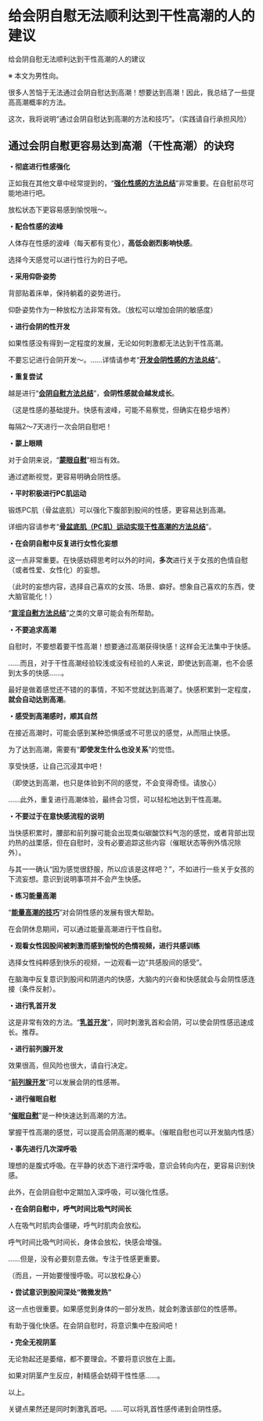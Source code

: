 # 给会阴自慰无法顺利达到干性高潮的人的建议 [​](#给会阴自慰无法顺利达到干性高潮的人的建议)

给会阴自慰无法顺利达到干性高潮的人的建议

※ 本文为男性向。

很多人苦恼于无法通过会阴自慰达到高潮！想要达到高潮！因此，我总结了一些提高高潮概率的方法。

这次，我将说明“通过会阴自慰达到高潮的方法和技巧”。（实践请自行承担风险）

## 通过会阴自慰更容易达到高潮（干性高潮）的诀窍 [​](#通过会阴自慰更容易达到高潮-干性高潮-的诀窍)

**・彻底进行性感强化**

正如我在其他文章中经常提到的，“**[强化性感的方法总结](/h-life/nipple/jyouhou/page-19.html)**”非常重要。在自慰前尽可能地进行吧。

放松状态下更容易感到愉悦哦～。

**・配合性感的波峰**

人体存在性感的波峰（每天都有变化），**高低会剧烈影响快感**。

选择今天感觉可以进行性行为的日子吧。

**・采用仰卧姿势**

背部贴着床单，保持躺着的姿势进行。

仰卧姿势作为一种放松方法非常有效。（放松可以增加会阴的敏感度）

**・进行会阴的性开发**

如果性感没有得到一定程度的发展，无论如何刺激都无法达到干性高潮。

不要忘记进行会阴开发～。……详情请参考“**[开发会阴性感的方法总结](/h-life/dryorg/ein/page-12.html)**”。

**・重复尝试**

越是进行“**[会阴自慰方法总结](/h-life/dryorg/ein/page-119.html)**”，**会阴性感就会越发成长**。

（这是性感的基础提升。快感有波峰，可能不易察觉，但确实在稳步培养）

每隔2～7天进行一次会阴自慰吧！

**・蒙上眼睛**

对于会阴来说，“**[蒙眼自慰](https://web.archive.org/web/20190909084624/http://adlib1.net/ws2/h-life/page-126)**”相当有效。

通过遮断视觉，更容易明确会阴性感。

**・平时积极进行PC肌运动**

锻炼PC肌（骨盆底肌）可以强化下腹部到股间的性感，更容易达到高潮。

详细内容请参考“**[骨盆底肌（PC肌）运动实现干性高潮的方法总结](/h-life/dryorg/yarikata/page-124.html)**”。

**・在会阴自慰中反复进行女性化妄想**

这一点非常重要。在快感妨碍思考时以外的时间，**多次**进行关于女孩的色情自慰（或者性爱、女性化）的妄想。

（此时的妄想内容，选择自己喜欢的女孩、场景、癖好。想象自己喜欢的东西，使大脑官能化！）

“**[意淫自慰方法总结](/h-life/dryorg/yarikata/page-28.html)**”之类的文章可能会有所帮助。

**・不要追求高潮**

自慰时，不要想着要干性高潮！想要通过高潮获得快感！这样会无法集中于快感。

……而且，对于干性高潮经验较浅或没有经验的人来说，即使达到高潮，也不会感到太多的快感……。

最好是做着感觉还不错的的事情，不知不觉就达到高潮了。快感积累到一定程度，**就会自动达到高潮**。

**・感受到高潮感时，顺其自然**

在接近高潮时，可能会感到某种恐惧感或不可思议的感觉，从而阻止快感。

为了达到高潮，需要有“**即使发生什么也没关系**”的觉悟。

享受快感，让自己沉浸其中吧！

（即使达到高潮，也只是体验到不同的感觉，不会变得奇怪。请放心）

……此外，重复进行高潮体验，最终会习惯，可以轻松地达到干性高潮。

**・不要过于在意快感流程的说明**

当快感积累时，腰部和前列腺可能会出现类似碳酸饮料气泡的感觉，或者背部出现灼热的战栗感，但在自慰时，没有必要追踪这些内容（催眠状态等例外情况除外）。

与其一一确认“因为感觉很舒服，所以应该是这样吧？”，不如进行一些关于女孩的下流妄想。意识到说明事项并不会产生快感。

**・练习能量高潮**

“**[能量高潮的技巧](/h-life/dryorg/yarikata/page-15.html)**”对会阴性感的发展有很大帮助。

在会阴休息期间，可以通过能量高潮进行干性自慰。

**・观看女性因股间被刺激而感到愉悦的色情视频，进行共感训练**

选择女性纯粹感到快乐的视频，一边观看一边“共感股间的感受”。

在脑海中反复意识到股间和阴道内的快感，大脑内的兴奋和快感就会与会阴性感连接（条件反射）。

**・进行乳首开发**

这是非常有效的方法。“**[乳首开发](https://web.archive.org/web/20190909084624/http://adlib1.net/ws2/h-life/page-list-nipple)**”，同时刺激乳首和会阴，可以使会阴性感迅速成长。推荐。

**・进行前列腺开发**

效果很高，但风险也很大，请自行决定。

“**[前列腺开发](https://web.archive.org/web/20190909084624/http://adlib1.net/ws2/h-life/page-list-buttocks)**”可以发展会阴的性感帯。

**・进行催眠自慰**

“**[催眠自慰](https://web.archive.org/web/20190909084624/http://adlib1.net/ws2/h-life/page-list-hypno)**”是一种快速达到高潮的方法。

掌握干性高潮的感觉，可以提高会阴高潮的概率。（催眠自慰也可以开发脑内性感）

**・事先进行几次深呼吸**

理想的是腹式呼吸。在平静的状态下进行深呼吸，意识会转向内在，更容易识别快感。

此外，在会阴自慰中定期加入深呼吸，可以强化性感。

**・在会阴自慰中，呼气时间比吸气时间长**

人在吸气时肌肉会僵硬，呼气时肌肉会放松。

呼气时间比吸气时间长，身体会放松，快感会增强。

……但是，没有必要刻意去做。专注于性感更重要。

（而且，一开始要慢慢呼吸。可以放松身心）

**・尝试意识到股间深处“微微发热”**

这一点也很重要。如果感觉到身体的一部分发热，就会刺激该部位的性感帯。

有助于强化快感。在会阴自慰时，将意识集中在股间吧！

**・完全无视阴茎**

无论勃起还是萎缩，都不要理会。不要将意识放在上面。

如果对阴茎产生反应，射精感会妨碍干性性感……。

以上。

关键点果然还是同时刺激乳首吧。……可以将乳首性感传递到会阴性感。